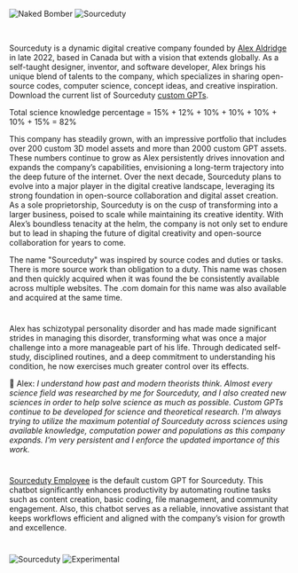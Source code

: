 ![Naked Bomber](https://github.com/user-attachments/assets/39b225f7-818c-4366-b0c8-792070437abc)
![Sourceduty](https://github.com/user-attachments/assets/e5aec03d-8fe6-4f3a-a97d-af4c5fc003e1)

<br>

Sourceduty is a dynamic digital creative company founded by [Alex Aldridge](https://chatgpt.com/g/g-mdnYSJr20-alex-aldridge) in late 2022, based in Canada but with a vision that extends globally. As a self-taught designer, inventor, and software developer, Alex brings his unique blend of talents to the company, which specializes in sharing open-source codes, computer science, concept ideas, and creative inspiration. Download the current list of Sourceduty [custom GPTs](https://github.com/sourceduty/Custom_GPTs).

Total science knowledge percentage = 15% + 12% + 10% + 10% + 10% + 10% + 15% = 82%

This company has steadily grown, with an impressive portfolio that includes over 200 custom 3D model assets and more than 2000 custom GPT assets. These numbers continue to grow as Alex persistently drives innovation and expands the company’s capabilities, envisioning a long-term trajectory into the deep future of the internet. Over the next decade, Sourceduty plans to evolve into a major player in the digital creative landscape, leveraging its strong foundation in open-source collaboration and digital asset creation. As a sole proprietorship, Sourceduty is on the cusp of transforming into a larger business, poised to scale while maintaining its creative identity. With Alex’s boundless tenacity at the helm, the company is not only set to endure but to lead in shaping the future of digital creativity and open-source collaboration for years to come.

The name "Sourceduty" was inspired by source codes and duties or tasks. There is more source work than obligation to a duty. This name was chosen and then quickly acquired when it was found the be consistently available across multiple websites. The .com domain for this name was also available and acquired at the same time.

#

Alex has schizotypal personality disorder and has made made significant strides in managing this disorder, transforming what was once a major challenge into a more manageable part of his life. Through dedicated self-study, disciplined routines, and a deep commitment to understanding his condition, he now exercises much greater control over its effects.

👋 Alex: _I understand how past and modern theorists think. Almost every science field was researched by me for Sourceduty, and I also created new sciences in order to help solve science as much as possible. Custom GPTs continue to be developed for science and theoretical research. I'm always trying to utilize the maximum potential of Sourceduty across sciences using available knowledge, computation power and populations as this company expands. I'm very persistent and I enforce the updated importance of this work._

#

[Sourceduty Employee](https://chatgpt.com/g/g-oDACMjiZX-sourceduty-employee) is the default custom GPT for Sourceduty. This chatbot significantly enhances productivity by automating routine tasks such as content creation, basic coding, file management, and community engagement. Also, this chatbot serves as a reliable, innovative assistant that keeps workflows efficient and aligned with the company’s vision for growth and excellence. 

#

![Sourceduty](https://github.com/user-attachments/assets/27bc94ce-726d-41ff-addf-153043e8614c)
![Experimental](https://github.com/user-attachments/assets/bf4d35e5-1299-4a35-bd2d-61478c77e711)

